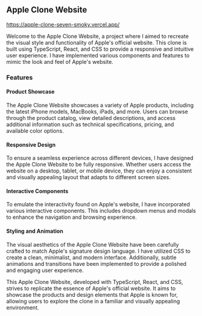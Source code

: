 ## Apple Clone Website
https://apple-clone-seven-smoky.vercel.app/

Welcome to the Apple Clone Website, a project where I aimed to recreate the visual style and functionality of Apple's official website.
This clone is built using TypeScript, React, and CSS to provide a responsive and intuitive user experience.
I have implemented various components and features to mimic the look and feel of Apple's website.

### Features

#### Product Showcase
The Apple Clone Website showcases a variety of Apple products, including the latest iPhone models, MacBooks, iPads, and more. Users can browse through the product catalog, view detailed descriptions, and access additional information such as technical specifications, pricing, and available color options.

#### Responsive Design
To ensure a seamless experience across different devices, I have designed the Apple Clone Website to be fully responsive. Whether users access the website on a desktop, tablet, or mobile device, they can enjoy a consistent and visually appealing layout that adapts to different screen sizes.

#### Interactive Components
To emulate the interactivity found on Apple's website, I have incorporated various interactive components.
This includes dropdown menus and modals to enhance the navigation and browsing experience.

#### Styling and Animation
The visual aesthetics of the Apple Clone Website have been carefully crafted to match Apple's signature design language. I have utilized CSS to create a clean, minimalist, and modern interface. Additionally, subtle animations and transitions have been implemented to provide a polished and engaging user experience.

This Apple Clone Website, developed with TypeScript, React, and CSS, strives to replicate the essence of Apple's official website. It aims to showcase the products and design elements that Apple is known for, allowing users to explore the clone in a familiar and visually appealing environment.
